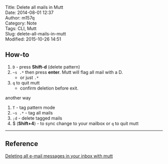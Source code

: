 Title: Delete all mails in Mutt  
Date: 2014-08-01 12:37  
Author: m157q  
Category: Note  
Tags: CLI, Mutt  
Slug: delete-all-mails-in-mutt  
Modified: 2015-10-26 14:51  
  
  
## How-to  
  
1. `D` - press **Shift-d** (delete pattern)  
2. `~s .*` then press **enter**. Mutt will flag all mail with a D.  
    + or just `.*`  
3. `q` to quit mutt  
    + confirm deletion before exit.  
  
another way  
  
1. `T` - tag pattern mode  
2. `~s .*` -  tag all mails  
3. `;d` - delete tagged mails  
4. $ (**Shift+4**) - to sync change to your mailbox or `q` to quit mutt  
  
---  
  
## Reference  
  
[Deleting all e-mail messages in your inbox with mutt](http://major.io/2009/06/19/deleting-all-e-mail-messages-in-your-inbox-with-mutt/)  
